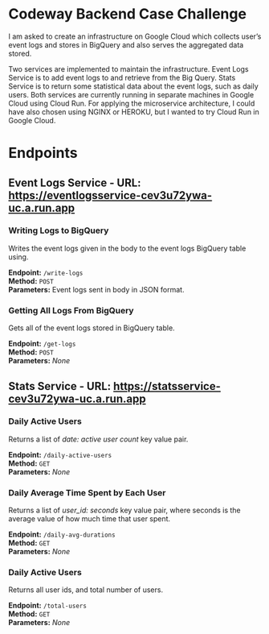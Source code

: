 # Codeway Backend Case Challenge
I am asked to create an infrastructure on Google Cloud which collects user’s event logs and stores in BigQuery and also serves the aggregated data stored.

Two services are implemented to maintain the infrastructure. Event Logs Service is to add event logs to and retrieve from the Big Query. Stats Service is to return some statistical data about the event logs, such as daily users.
Both services are currently running in separate machines in Google Cloud using Cloud Run. For applying the microservice architecture, I could have also chosen using NGINX or HEROKU, but I wanted to try Cloud Run in Google Cloud.

# Endpoints

## Event Logs Service - URL: https://eventlogsservice-cev3u72ywa-uc.a.run.app

### Writing Logs to BigQuery

Writes the event logs given in the body to the event logs BigQuery table using. 

**Endpoint:** `/write-logs` \
**Method:** `POST` \
**Parameters:** Event logs sent in body in JSON format. 

### Getting All Logs From BigQuery

Gets all of the event logs stored in BigQuery table. 

**Endpoint:** `/get-logs` \
**Method:** `POST` \
**Parameters:** _None_

## Stats Service - URL: https://statsservice-cev3u72ywa-uc.a.run.app

### Daily Active Users

Returns a list of _date: active user count_ key value pair.

**Endpoint:** `/daily-active-users` \
**Method:** `GET` \
**Parameters:** _None_

### Daily Average Time Spent by Each User

Returns a list of _user_id: seconds_ key value pair, where seconds is the average value of how much time that user spent.

**Endpoint:** `/daily-avg-durations` \
**Method:** `GET` \
**Parameters:** _None_

### Daily Active Users

Returns all user ids, and total number of users.

**Endpoint:** `/total-users` \
**Method:** `GET` \
**Parameters:** _None_
